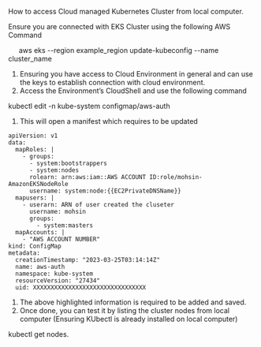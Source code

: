 How to access Cloud managed Kubernetes Cluster from local computer.

Ensure you are connected with EKS Cluster using the following AWS Command

`	`aws eks --region example\_region update-kubeconfig --name cluster\_name

1. Ensuring you have access to Cloud Environment in general and can use the keys to establish connection with cloud environment.
1. Access the Environment’s CloudShell and use the following command

kubectl edit -n kube-system configmap/aws-auth

1. This will open a manifest which requires to be updated
```
apiVersion: v1
data:
  mapRoles: |
    - groups:
      - system:bootstrappers
      - system:nodes
      rolearn: arn:aws:iam::AWS ACCOUNT ID:role/mohsin-AmazonEKSNodeRole
      username: system:node:{{EC2PrivateDNSName}}
  mapusers: |
    - userarn: ARN of user created the cluseter
      username: mohsin
      groups:
        - system:masters
  mapAccounts: |
    - "AWS ACCOUNT NUMBER"
kind: ConfigMap
metadata:
  creationTimestamp: "2023-03-25T03:14:14Z"
  name: aws-auth
  namespace: kube-system
  resourceVersion: "27434"
  uid: XXXXXXXXXXXXXXXXXXXXXXXXXXXXXXXX
```

1. The above highlighted information is required to be added and saved.
1. Once done, you can test it by listing the cluster nodes from local computer (Ensuring KUbectl is already installed on local computer)

kubectl get nodes.
